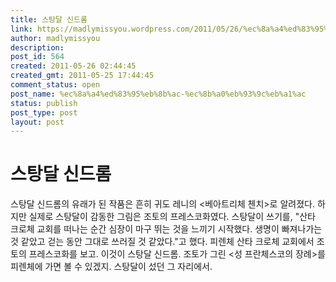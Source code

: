 ```yaml
---
title: 스탕달 신드롬
link: https://madlymissyou.wordpress.com/2011/05/26/%ec%8a%a4%ed%83%95%eb%8b%ac-%ec%8b%a0%eb%93%9c%eb%a1%ac/
author: madlymissyou
description: 
post_id: 564
created: 2011-05-26 02:44:45
created_gmt: 2011-05-25 17:44:45
comment_status: open
post_name: %ec%8a%a4%ed%83%95%eb%8b%ac-%ec%8b%a0%eb%93%9c%eb%a1%ac
status: publish
post_type: post
layout: post
---
```


# 스탕달 신드롬

스탕달 신드롬의 유래가 된 작품은 흔히 귀도 레니의 <베아트리체 첸치>로 알려졌다. 하지만 실제로 스탕달이 감동한 그림은 조토의 프레스코화였다. 스탕달이 쓰기를, "산타 크로체 교회를 떠나는 순간 심장이 마구 뛰는 것을 느끼기 시작했다. 생명이 빠져나가는 것 같았고 걷는 동안 그대로 쓰러질 것 같았다."고 했다. 피렌체 산타 크로체 교회에서 조토의 프레스코화를 보고. 이것이 스탕달 신드롬. 조토가 그린 <성 프란체스코의 장례>를 피렌체에 가면 볼 수 있겠지. 스탕달이 섰던 그 자리에서.